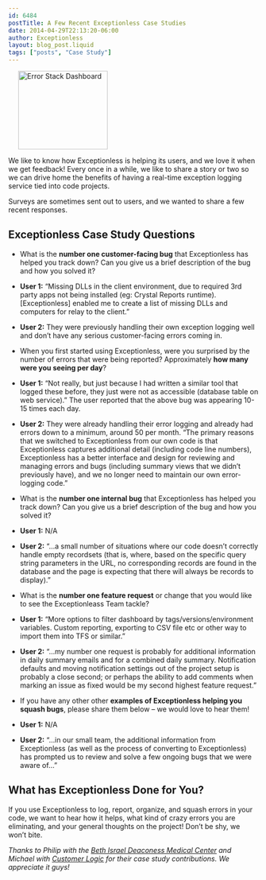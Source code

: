 ```yaml
---
id: 6484
postTitle: A Few Recent Exceptionless Case Studies
date: 2014-04-29T22:13:20-06:00
author: Exceptionless
layout: blog_post.liquid
tags: ["posts", "Case Study"]
---
```

[<img loading="lazy" class=" wp-image-1226 alignright" style="margin-left: 20px; margin-right: 20px;" alt="Error Stack Dashboard" src="http://exceptionless.com/assets/error-stack-300x264.jpg" width="180" height="158" data-id="1226" srcset="https://exceptionless.com/assets/error-stack-300x264.jpg 300w, https://exceptionless.com/assets/error-stack.jpg 800w" sizes="(max-width: 180px) 100vw, 180px" />](http://exceptionless.com/assets/error-stack.jpg)

We like to know how Exceptionless is helping its users, and we love it when we get feedback! Every once in a while, we like to share a story or two so we can drive home the benefits of having a real-time exception logging service tied into code projects.

Surveys are sometimes sent out to users, and we wanted to share a few recent responses.<!--more-->

## Exceptionless Case Study Questions

  * What is the **number one customer-facing bug** that Exceptionless has helped you track down? Can you give us a brief description of the bug and how you solved it?

  * **User 1:** &#8220;Missing DLLs in the client environment, due to required 3rd party apps not being installed (eg: Crystal Reports runtime). [Exceptionless] enabled me to create a list of missing DLLs and computers for relay to the client.&#8221;
  * **User 2:** They were previously handling their own exception logging well and don&#8217;t have any serious customer-facing errors coming in.

  * When you first started using Exceptionless, were you surprised by the number of errors that were being reported? Approximately **how many were you seeing per day**?

  * **User 1:** &#8220;Not really, but just because I had written a similar tool that logged these before, they just were not as accessible (database table on web service).&#8221; The user reported that the above bug was appearing 10-15 times each day.
  * **User 2:** They were already handling their error logging and already had errors down to a minimum, around 50 per month. &#8220;The primary reasons that we switched to Exceptionless from our own code is that Exceptionless captures additional detail (including code line numbers), Exceptionless has a better interface and design for reviewing and managing errors and bugs (including summary views that we didn’t previously have), and we no longer need to maintain our own error-logging code.&#8221;

  * What is the **number one internal bug** that Exceptionless has helped you track down? Can you give us a brief description of the bug and how you solved it?

  * **User 1:** N/A
  * **User 2:** &#8220;&#8230;a small number of situations where our code doesn’t correctly handle empty recordsets (that is, where, based on the specific query string parameters in the URL, no corresponding records are found in the database and the page is expecting that there will always be records to display).&#8221;

  * What is the **number one feature request** or change that you would like to see the Exceptionleass Team tackle?

  * **User 1:** &#8220;More options to filter dashboard by tags/versions/environment variables. Custom reporting, exporting to CSV file etc or other way to import them into TFS or similar.&#8221;
  * **User 2:** &#8220;&#8230;my number one request is probably for additional information in daily summary emails and for a combined daily summary. Notification defaults and moving notification settings out of the project setup is probably a close second; or perhaps the ability to add comments when marking an issue as fixed would be my second highest feature request.&#8221;

  * If you have any other other **examples of Exceptionless helping you squash bugs**, please share them below &#8211; we would love to hear them!

  * **User 1:** N/A
  * **User 2:** &#8220;&#8230;in our small team, the additional information from Exceptionless (as well as the process of converting to Exceptionless) has prompted us to review and solve a few ongoing bugs that we were aware of&#8230;&#8221;

## What has Exceptionless Done for You?

If you use Exceptionless to log, report, organize, and squash errors in your code, we want to hear how it helps, what kind of crazy errors you are eliminating, and your general thoughts on the project! Don&#8217;t be shy, we won&#8217;t bite.

_Thanks to Philip with the <a title="Beth Israel Deaconess Medical Center" href="http://bidmc.org/" target="_blank">Beth Israel Deaconess Medical Center</a> and Michael with <a title="Customer Logic" href="http://www.customerlogic.com.au/" target="_blank">Customer Logic</a> for their case study contributions. We appreciate it guys!_
